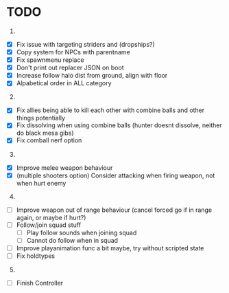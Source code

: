 # TODO

1.
- [x] Fix issue with targeting striders and (dropships?)
- [x] Copy system for NPCs with parentname
- [x] Fix spawnmenu replace
- [x] Don't print out replacer JSON on boot
- [x] Increase follow halo dist from ground, align with floor
- [x] Alpabetical order in ALL category

2.
- [x] Fix allies being able to kill each other with combine balls and other things potentially
- [x] Fix dissolving when using combine balls (hunter doesnt dissolve, neither do black mesa gibs)
- [x] Fix comball nerf option

3.
- [x] Improve melee weapon behaviour
- [x] (multiple shooters option) Consider attacking when firing weapon, not when hurt enemy

4.
- [ ] Improve weapon out of range behaviour (cancel forced go if in range again, or maybe if hurt?)
- [ ] Follow/join squad stuff
    - [ ] Play follow sounds when joining squad
    - [ ] Cannot do follow when in squad
- [ ] Improve playanimation func a bit maybe, try without scripted state
- [ ] Fix holdtypes

5.
- [ ] Finish Controller
